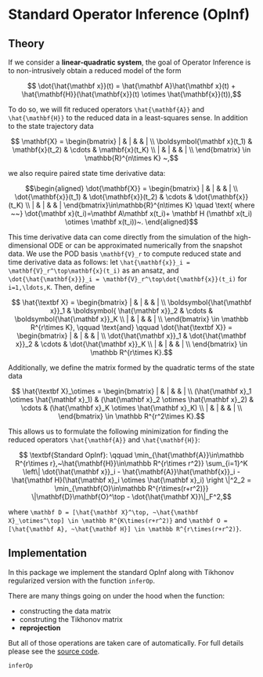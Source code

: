 # Standard Operator Inference (OpInf)

## Theory 
If we consider a __linear-quadratic system__, the goal of Operator Inference is to non-intrusively obtain a reduced model of the form

```math
    \dot{\hat{\mathbf x}}(t) = \hat{\mathbf A}\hat{\mathbf x}(t) + \hat{\mathbf{H}}(\hat{\mathbf{x}}(t) \otimes \hat{\mathbf{x}}(t)),
```

To do so, we will fit reduced operators ``\hat{\mathbf{A}}`` and ``\hat{\mathbf{H}}`` to the reduced data in a least-squares sense. In addition to the state trajectory data 

```math
    \mathbf{X} = \begin{bmatrix} 
        | & | &  & | \\
        \boldsymbol{\mathbf x}(t_1) & \mathbf{x}(t_2) & \cdots & \mathbf{x}(t_K) \\
        | & | &  & | \\
    \end{bmatrix} \in \mathbb{R}^{n\times K} ~,
```

we also require paired state time derivative data: 

```math
\begin{aligned}
    \dot{\mathbf{X}} = \begin{bmatrix}
        | & | & & | \\
        \dot{\mathbf{x}}(t_1) & \dot{\mathbf{x}}(t_2) & \cdots & \dot{\mathbf{x}}(t_K) \\
        | & | & & | 
    \end{bmatrix}\in\mathbb{R}^{n\times K} \quad \text{ where ~~} 
    \dot{\mathbf x}(t_i)=\mathbf A\mathbf x(t_i)+ \mathbf H (\mathbf x(t_i) \otimes \mathbf x(t_i))~.
\end{aligned}
```

This time derivative data can come directly from the simulation of the high-dimensional ODE or can be approximated numerically from the snapshot data. We use the POD basis ``\mathbf{V}_r`` to compute reduced state and time derivative data as follows: let ``\hat{\mathbf{x}}_i = \mathbf{V}_r^\top\mathbf{x}(t_i)`` as an ansatz, and ``\dot{\hat{\mathbf{x}}}_i = \mathbf{V}_r^\top\dot{\mathbf{x}}(t_i)`` for ``i=1,\ldots,K``. Then, define

```math
    \hat{\textbf X} = \begin{bmatrix}
        | & | &  & | \\
        \boldsymbol{\hat{\mathbf x}}_1 & \boldsymbol{ \hat{\mathbf x}}_2 & \cdots & \boldsymbol{\hat{\mathbf x}}_K \\
        | & | &  & | \\
    \end{bmatrix} \in \mathbb R^{r\times K}, \qquad \text{and} \qquad 
    \dot{\hat{\textbf X}} = \begin{bmatrix}
        | & | &  & | \\
        \dot{\hat{\mathbf x}}_1 & \dot{\hat{\mathbf x}}_2 & \cdots & \dot{\hat{\mathbf x}}_K \\
        | & | &  & | \\
    \end{bmatrix} \in \mathbb R^{r\times K}.
```

Additionally, we define the matrix formed by the quadratic terms of the state data

```math
    \hat{\textbf X}_\otimes = \begin{bmatrix}
        | & | &  & | \\
        (\hat{\mathbf x}_1 \otimes \hat{\mathbf x}_1) & (\hat{\mathbf x}_2 \otimes \hat{\mathbf x}_2) & \cdots & (\hat{\mathbf x}_K \otimes \hat{\mathbf x}_K) \\
        | & | &  & | \\
    \end{bmatrix} \in \mathbb R^{r^2\times K}.
```

This allows us to formulate the following minimization for finding the reduced operators ``\hat{\mathbf{A}}`` and ``\hat{\mathbf{H}}``:   

```math
    \textbf{Standard OpInf}: \qquad 
    \min_{\hat{\mathbf{A}}\in\mathbb R^{r\times r},~\hat{\mathbf{H}}\in\mathbb R^{r\times r^2}} \sum_{i=1}^K \left\| \dot{\hat{\mathbf x}}_i - \hat{\mathbf{A}}\hat{\mathbf{x}}_i - \hat{\mathbf H}(\hat{\mathbf x}_i \otimes \hat{\mathbf x}_i) \right \|^2_2 = \min_{\mathbf{O}\in\mathbb R^{r\times(r+r^2)}} \|\mathbf{D}\mathbf{O}^\top - \dot{\hat{\mathbf X}}\|_F^2,
```

where ``\mathbf D = [\hat{\mathbf X}^\top, ~\hat{\mathbf X}_\otimes^\top] \in \mathbb R^{K\times(r+r^2)}`` and ``\mathbf O = [\hat{\mathbf A}, ~\hat{\mathbf H}] \in \mathbb R^{r\times(r+r^2)}``.


## Implementation
In this package we implement the standard OpInf along with Tikhonov regularized version with the function `inferOp`.

There are many things going on under the hood when the function: 
- constructing the data matrix
- construting the Tikhonov matrix
- __reprojection__

But all of those operations are taken care of automatically. For full details please see the [source code](https://github.com/smallpondtom/LiftAndLearn.jl/blob/main/src/learn.jl).


```@docs
inferOp
```